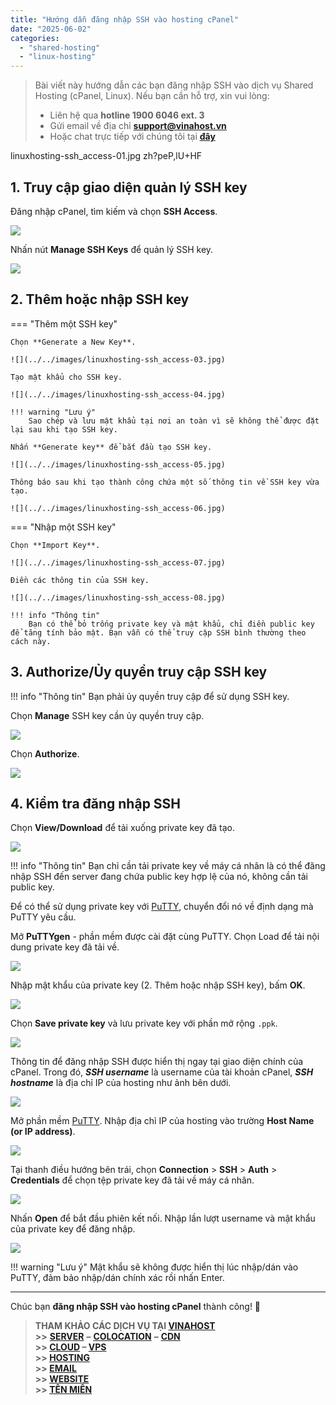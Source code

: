 ```yaml
---
title: "Hướng dẫn đăng nhập SSH vào hosting cPanel"
date: "2025-06-02"
categories:
  - "shared-hosting"
  - "linux-hosting"
---
```


> Bài viết này hướng dẫn các bạn đăng nhập SSH vào dịch vụ Shared Hosting (cPanel, Linux). Nếu bạn cần hỗ trợ, xin vui lòng:
>
> - Liên hệ qua **hotline 1900 6046 ext. 3**
> - Gửi email về địa chỉ [**support@vinahost.vn**](mailto:support@vinahost.vn)
> - Hoặc chat trực tiếp với chúng tôi tại [**đây**](https://livechat.vinahost.vn/chat.php)

linuxhosting-ssh_access-01.jpg
zh?peP,lU+HF

## 1. Truy cập giao diện quản lý SSH key

Đăng nhập cPanel, tìm kiếm và chọn **SSH Access**.

![](../../images/linuxhosting-ssh_access-01.jpg)

Nhấn nút **Manage SSH Keys** để quản lý SSH key.

![](../../images/linuxhosting-ssh_access-02.jpg)


## 2. Thêm hoặc nhập SSH key

=== "Thêm một SSH key"

    Chọn **Generate a New Key**.

    ![](../../images/linuxhosting-ssh_access-03.jpg)

    Tạo mật khẩu cho SSH key.

    ![](../../images/linuxhosting-ssh_access-04.jpg)

    !!! warning "Lưu ý"
        Sao chép và lưu mật khẩu tại nơi an toàn vì sẽ không thể được đặt lại sau khi tạo SSH key.

    Nhấn **Generate key** để bắt đầu tạo SSH key.

    ![](../../images/linuxhosting-ssh_access-05.jpg)

    Thông báo sau khi tạo thành công chứa một số thông tin về SSH key vừa tạo.

    ![](../../images/linuxhosting-ssh_access-06.jpg)

=== "Nhập một SSH key"

    Chọn **Import Key**.

    ![](../../images/linuxhosting-ssh_access-07.jpg)

    Điền các thông tin của SSH key.

    ![](../../images/linuxhosting-ssh_access-08.jpg)

    !!! info "Thông tin"
        Bạn có thể bỏ trống private key và mật khẩu, chỉ điền public key để tăng tính bảo mật. Bạn vẫn có thể truy cập SSH bình thường theo cách này.


## 3. Authorize/Ủy quyền truy cập SSH key

!!! info "Thông tin"
    Bạn phải ủy quyền truy cập để sử dụng SSH key.

Chọn **Manage** SSH key cần ủy quyền truy cập.

![](../../images/linuxhosting-ssh_access-09.jpg)

Chọn **Authorize**.

![](../../images/linuxhosting-ssh_access-10.jpg)


## 4. Kiểm tra đăng nhập SSH

Chọn **Vỉew/Download** để tải xuống private key đã tạo.

![](../../images/linuxhosting-ssh_access-11.jpg)

!!! info "Thông tin"
    Bạn chỉ cần tải private key về máy cá nhân là có thể đăng nhập SSH đến server đang chứa public key hợp lệ của nó, không cần tải public key.

Để có thể sử dụng private key với [PuTTY](https://vinahost.vn/putty-la-gi/), chuyển đổi nó về định dạng mà PuTTY yêu cầu.

Mở **PuTTYgen** - phần mềm được cài đặt cùng PuTTY. Chọn Load để tải nội dung private key đã tải về.

![](../../images/linuxhosting-ssh_access-15.jpg)

Nhập mật khẩu của private key (2. Thêm hoặc nhập SSH key), bấm **OK**.

![](../../images/linuxhosting-ssh_access-16.jpg)

Chọn **Save private key** và lưu private key với phần mở rộng `.ppk`.

![](../../images/linuxhosting-ssh_access-17.jpg)

Thông tin để đăng nhập SSH được hiển thị ngay tại giao diện chính của cPanel. Trong đó, ***SSH username*** là username của tài khoản cPanel, ***SSH hostname*** là địa chỉ IP của hosting như ảnh bên dưới.

![](../../images/linuxhosting-ssh_access-12.jpg)

Mở phần mềm [PuTTY](https://vinahost.vn/putty-la-gi/). Nhập địa chỉ IP của hosting vào trường **Host Name (or IP address)**.

![](../../images/linuxhosting-ssh_access-13.jpg)

Tại thanh điều hướng bên trái, chọn **Connection** > **SSH** > **Auth** > **Credentials** để chọn tệp private key đã tải về máy cá nhân.

![](../../images/linuxhosting-ssh_access-14.jpg)

Nhấn **Open** để bắt đầu phiên kết nối.
Nhập lần lượt username và mật khẩu của private key để đăng nhập.

![](../../images/linuxhosting-ssh_access-18.jpg)

!!! warning "Lưu ý"
    Mật khẩu sẽ không được hiển thị lúc nhập/dán vào PuTTY, đảm bảo nhập/dán chính xác rồi nhấn Enter.

<hr>

Chúc bạn **đăng nhập SSH vào hosting cPanel** thành công! 🍻

> **THAM KHẢO CÁC DỊCH VỤ TẠI [VINAHOST](https://vinahost.vn/)** <br> **\>>** [**SERVER**](https://vinahost.vn/thue-may-chu-rieng/) **–** [**COLOCATION**](https://vinahost.vn/colocation.html) **–** [**CDN**](https://vinahost.vn/dich-vu-cdn-chuyen-nghiep) <br> **\>> [CLOUD](https://vinahost.vn/cloud-server-gia-re/) – [VPS](https://vinahost.vn/vps-ssd-chuyen-nghiep/)**<br> **\>> [HOSTING](https://vinahost.vn/wordpress-hosting)** <br> **\>> [EMAIL](https://vinahost.vn/email-hosting)** <br> **\>> [WEBSITE](http://vinawebsite.vn/)** <br> **\>> [TÊN MIỀN](https://vinahost.vn/ten-mien-gia-re/)**
